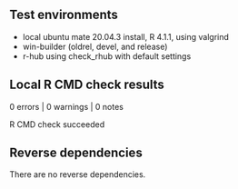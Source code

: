 ## Test environments
* local ubuntu mate 20.04.3 install, R 4.1.1, using valgrind
* win-builder (oldrel, devel, and release)
* r-hub using check_rhub with default settings

## Local R CMD check results

0 errors | 0 warnings | 0 notes

R CMD check succeeded

## Reverse dependencies

There are no reverse dependencies.
